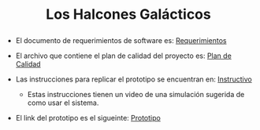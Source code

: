 # <p align="center" >Los Halcones Galácticos </p>

- El documento de requerimientos de software es: [Requerimientos](https://github.com/Ingenieria-de-Software-ITAM-2020/Halcones_Galacticos/blob/main/Requerimientos.md)


- El archivo que contiene el plan de calidad del proyecto es:
[Plan de Calidad](https://github.com/Ingenieria-de-Software-ITAM-2020/Halcones_Galacticos/blob/main/Test%20Plan.md)

- Las instrucciones para replicar el prototipo se encuentran en: 
[Instructivo](https://github.com/Ingenieria-de-Software-ITAM-2020/Halcones_Galacticos/blob/main/Instructivo.md)
  - Estas instrucciones tienen un video de una simulación sugerida de como usar el sistema. 

- El link del prototipo es el sigueinte:
[Prototipo](https://pr.to/9Q0PLU/)

